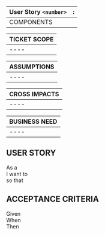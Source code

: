 
| User Story `<number>`  |:    |
|-----------------|------------|
| COMPONENTS|                  |

| TICKET SCOPE          |
|-----------------------|
|       ----                |

| ASSUMPTIONS           |
|-----------------------|
|             ----          |

| CROSS IMPACTS         |
|-----------------------|
|                 ----      |

| BUSINESS NEED         |
|-----------------------|
|                     ----  |

## USER STORY

As a  
I want to  
so that  

## ACCEPTANCE CRITERIA

Given  
When  
Then  
